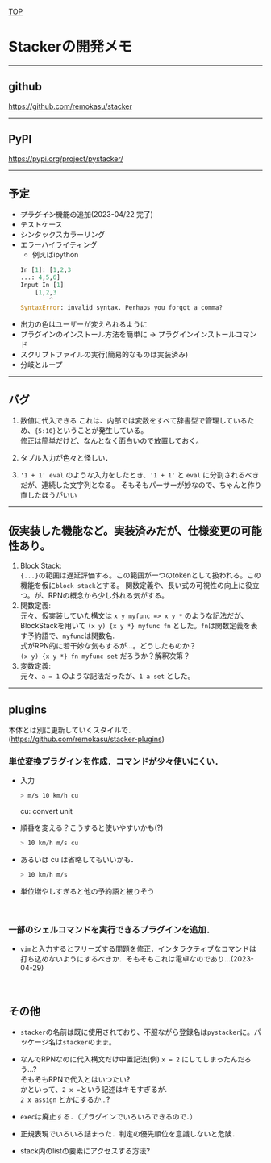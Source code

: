 [TOP](./README.md)


# Stackerの開発メモ

<hr>

## github
https://github.com/remokasu/stacker

<hr>

## PyPI
https://pypi.org/project/pystacker/

<hr>

## 予定
- ~~プラグイン機能の追加~~(2023-04/22 完了)
- テストケース
- シンタックスカラーリング
- エラーハイライティング
    * 例えばipython
    ~~~ python
    In [1]: [1,2,3
    ...: 4,5,6]
    Input In [1]
        [1,2,3
            ^
    SyntaxError: invalid syntax. Perhaps you forgot a comma?
    ~~~
- 出力の色はユーザーが変えられるように
- プラグインのインストール方法を簡単に -> プラグインインストールコマンド
- スクリプトファイルの実行(簡易的なものは実装済み)
- 分岐とループ


<hr>

## バグ
1. 数値に代入できる
    これは、内部では変数をすべて辞書型で管理しているため、`{5:10}`ということが発生している。<br>
    修正は簡単だけど、なんとなく面白いので放置しておく。

2. タプル入力が色々と怪しい．

3. `'1 + 1' eval` のような入力をしたとき、`'1 + 1'` と `eval` に分割されるべきだが、連続した文字列となる。
    そもそもパーサーが妙なので、ちゃんと作り直したほうがいい

<hr>

## 仮実装した機能など。実装済みだが、仕様変更の可能性あり。
1. Block Stack: <br> 
    `{...}`の範囲は遅延評価する。この範囲が一つのtokenとして扱われる。この機能を仮に`block stack`とする。
    関数定義や、長い式の可視性の向上に役立つ。が、RPNの概念から少し外れる気がする。
2. 関数定義: <br>
    元々、仮実装していた構文は `x y myfunc => x y *` のような記法だが、BlockStackを用いて
    `(x y) {x y *} myfunc fn` とした。`fn`は関数定義を表す予約語で、`myfunc`は関数名. <br>
    式がRPN的に若干妙な気もするが...。どうしたものか？<br>
    `(x y) {x y *} fn myfunc set` だろうか？解釈次第？
3. 変数定義:<br>
    元々、`a = 1` のような記法だったが、`1 a set` とした。
<hr>

## plugins
本体とは別に更新していくスタイルで．<br>
(https://github.com/remokasu/stacker-plugins)

### 単位変換プラグインを作成．コマンドが少々使いにくい．
* 入力
    ~~~ bash
    > m/s 10 km/h cu
    ~~~
    cu: convert unit

* 順番を変える？こうすると使いやすいかも(?)
    ~~~ bash
    > 10 km/h m/s cu
    ~~~

* あるいは cu は省略してもいいかも．
    ~~~ bash
    > 10 km/h m/s
    ~~~

* 単位増やしすぎると他の予約語と被りそう

<br>

### 一部のシェルコマンドを実行できるプラグインを追加．<br>
* `vim`と入力するとフリーズする問題を修正．インタラクティブなコマンドは打ち込めないようにするべきか．そもそもこれは電卓なのであり...(2023-04-29)

<br>

## その他
* `stacker`の名前は既に使用されており、不服ながら登録名は`pystacker`に。パッケージ名は`stacker`のまま。

* なんでRPNなのに代入構文だけ中置記法(例) `x = 2` にしてしまったんだろう...?<br>
そもそもRPNで代入とはいつたい?<br>
かといって、`2 x =`という記述はキモすぎるが.<br>
`2 x assign` とかにするか...?
* `exec`は廃止する．（プラグインでいろいろできるので．）
* 正規表現でいろいろ詰まった．判定の優先順位を意識しないと危険．
* stack内のlistの要素にアクセスする方法?
